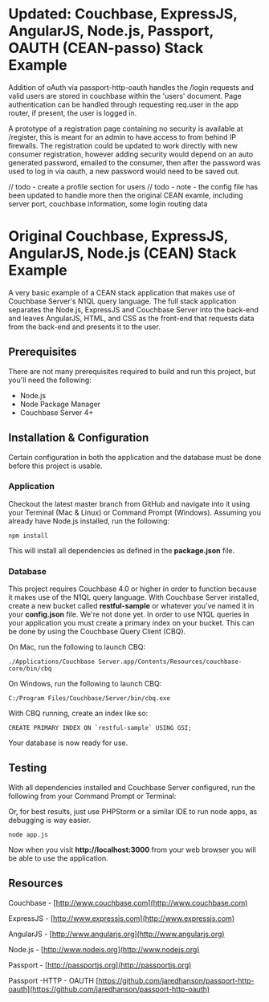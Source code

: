 # Updated: Couchbase, ExpressJS, AngularJS, Node.js, Passport, OAUTH (CEAN-passo) Stack Example

Addition of oAuth via passport-http-oauth handles the /login requests and valid users are stored in couchbase within the 'users' document. Page authentication
can be handled through requesting req.user in the app router, if present, the user is logged in.

A prototype of a registration page containing no security is available at /register, this is meant for an admin to have access to from behind IP firewalls.
The registration could be updated to work directly with new consumer registration, however adding security would depend on an auto generated password, emailed
to the consumer, then after the password was used to log in via oauth, a new password would need to be saved out.

// todo - create a profile section for users
// todo - note - the config file has been updated to handle more then the original CEAN examle, including server port, couchbase information, some login routing data

# Original Couchbase, ExpressJS, AngularJS, Node.js (CEAN) Stack Example

A very basic example of a CEAN stack application that makes use of Couchbase Server's N1QL query language.
The full stack application separates the Node.js, ExpressJS and Couchbase Server into the back-end and leaves AngularJS, HTML, and CSS as the front-end that requests data from the back-end and presents it to the user.

## Prerequisites

There are not many prerequisites required to build and run this project, but you'll need the following:

* Node.js
* Node Package Manager
* Couchbase Server 4+

## Installation & Configuration

Certain configuration in both the application and the database must be done before this project is usable.

### Application

Checkout the latest master branch from GitHub and navigate into it using your Terminal (Mac & Linux) or Command Prompt (Windows).  Assuming you already have Node.js installed, run the following:

```
npm install
```

This will install all dependencies as defined in the **package.json** file.

### Database

This project requires Couchbase 4.0 or higher in order to function because it makes use of the N1QL query language.  With Couchbase Server installed, create a new bucket called **restful-sample** or whatever you've named it in your **config.json** file.
We're not done yet.  In order to use N1QL queries in your application you must create a primary index on your bucket.  This can be done by using the Couchbase Query Client (CBQ).

On Mac, run the following to launch CBQ:

```
./Applications/Couchbase Server.app/Contents/Resources/couchbase-core/bin/cbq
```

On Windows, run the following to launch CBQ:

```
C:/Program Files/Couchbase/Server/bin/cbq.exe
```

With CBQ running, create an index like so:

```
CREATE PRIMARY INDEX ON `restful-sample` USING GSI;
```

Your database is now ready for use.

## Testing

With all dependencies installed and Couchbase Server configured, run the following from your Command Prompt or Terminal:

Or, for best results, just use PHPStorm or a similar IDE to run node apps, as debugging is way easier.

```
node app.js
```

Now when you visit **http://localhost:3000** from your web browser you will be able to use the application.

## Resources

Couchbase - [http://www.couchbase.com](http://www.couchbase.com)

ExpressJS - [http://www.expressjs.com](http://www.expressjs.com)

AngularJS - [http://www.angularjs.org](http://www.angularjs.org)

Node.js - [http://www.nodejs.org](http://www.nodejs.org)

Passport - [http://passportjs.org](http://passportjs.org)

Passport -HTTP - OAUTH [https://github.com/jaredhanson/passport-http-oauth](https://github.com/jaredhanson/passport-http-oauth)
